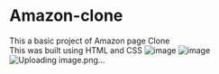 # Amazon-clone
This a basic project of Amazon page Clone 
<br>
This was built using HTML and CSS
![image](https://github.com/user-attachments/assets/07f0091a-dd33-4619-8d13-fc55c2b927a6)
![image](https://github.com/user-attachments/assets/2ea20250-f78e-4950-a39e-18913c0c28a4)
![Uploading image.png…]()
